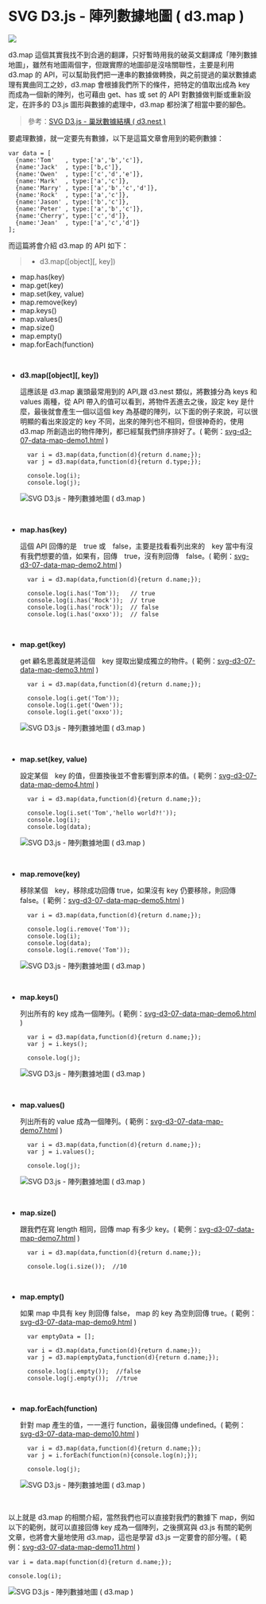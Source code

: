 # SVG D3.js - 陣列數據地圖 ( d3.map )  

![](/img/articles/201412/svg-d3-07-data-map.jpg#preview-img)

d3.map 這個其實我找不到合適的翻譯，只好暫時用我的破英文翻譯成「陣列數據地圖」，雖然有地圖兩個字，但跟實際的地圖卻是沒啥關聯性，主要是利用 d3.map 的 API，可以幫助我們把一連串的數據做轉換，與之前提過的巢狀數據處理有異曲同工之妙，d3.map 會根據我們所下的條件，把特定的值取出成為 key 而成為一個新的陣列，也可藉由 get、has 或 set 的 API 對數據做判斷或重新設定，在許多的 D3.js 圖形與數據的處理中，d3.map 都扮演了相當中要的腳色。

> 參考：[SVG D3.js - 巢狀數據結構 ( d3.nest ) ](http://www.oxxostudio.tw/articles/201412/svg-d3-06-data-nest.html)

要處理數據，就一定要先有數據，以下是這篇文章會用到的範例數據：

	var data = [
	  {name:'Tom'   , type:['a','b','c']},
	  {name:'Jack'  , type:['b,c']},
	  {name:'Owen'  , type:['c','d','e']},
	  {name:'Mark'  , type:['a','c']},
	  {name:'Marry' , type:['a','b','c','d']},
	  {name:'Rock'  , type:['a','c']},
	  {name:'Jason' , type:['b','c']},
	  {name:'Peter' , type:['a','b','c']},
	  {name:'Cherry', type:['c','d']},
	  {name:'Jean'  , type:['a','c','d']}
	];

而這篇將會介紹 d3.map 的 API 如下：

>- d3.map([object][, key])
- map.has(key)
- map.get(key)
- map.set(key, value)
- map.remove(key)
- map.keys()
- map.values()
- map.size()
- map.empty()
- map.forEach(function)

<br/>

- **d3.map([object][, key])**

	這應該是 d3.map 裏頭最常用到的 API,跟 d3.nest 類似，將數據分為 keys 和 values 兩種，從 API 帶入的值可以看到，將物件丟進去之後，設定 key 是什麼，最後就會產生一個以這個 key 為基礎的陣列，以下面的例子來說，可以很明顯的看出來設定的 key 不同，出來的陣列也不相同，但很神奇的，使用 d3.map 所創造出的物件陣列，都已經幫我們排序排好了。( 範例：[svg-d3-07-data-map-demo1.html](/demo/201412/svg-d3-07-data-map-demo1.html) )

		var i = d3.map(data,function(d){return d.name;});
		var j = d3.map(data,function(d){return d.type;});

		console.log(i);
		console.log(j);

	![SVG D3.js - 陣列數據地圖 ( d3.map )](/img/articles/201412/20141216_1_02.jpg)

<br/>

- **map.has(key)**

	這個 API 回傳的是　true 或　false，主要是找看看列出來的　key 當中有沒有我們想要的值，如果有，回傳　true，沒有則回傳　false。( 範例：[svg-d3-07-data-map-demo2.html](/demo/201412/svg-d3-07-data-map-demo2.html) )

		var i = d3.map(data,function(d){return d.name;});

		console.log(i.has('Tom'));   // true
		console.log(i.has('Rock'));  // true
		console.log(i.has('rock'));  // false
		console.log(i.has('oxxo'));  // false

<br/>

- **map.get(key)**

	get 顧名思義就是將這個　key 提取出變成獨立的物件。( 範例：[svg-d3-07-data-map-demo3.html](/demo/201412/svg-d3-07-data-map-demo3.html) )

		var i = d3.map(data,function(d){return d.name;});

		console.log(i.get('Tom'));  
		console.log(i.get('Owen')); 
		console.log(i.get('oxxo')); 

	![SVG D3.js - 陣列數據地圖 ( d3.map )](/img/articles/201412/20141216_1_03.jpg)

<br/>

- **map.set(key, value)**
	
	設定某個　key 的值，但置換後並不會影響到原本的值。( 範例：[svg-d3-07-data-map-demo4.html](/demo/201412/svg-d3-07-data-map-demo4.html) )

		var i = d3.map(data,function(d){return d.name;});
  
		console.log(i.set('Tom','hello world?!')); 
		console.log(i);  
		console.log(data); 

	![SVG D3.js - 陣列數據地圖 ( d3.map )](/img/articles/201412/20141216_1_04.jpg)

<br/>

- **map.remove(key)**

	移除某個　key，移除成功回傳 true，如果沒有 key 仍要移除，則回傳 false。( 範例：[svg-d3-07-data-map-demo5.html](/demo/201412/svg-d3-07-data-map-demo5.html) )

		var i = d3.map(data,function(d){return d.name;});
  
		console.log(i.remove('Tom')); 
		console.log(i);  
		console.log(data);  
		console.log(i.remove('Tom')); 

	![SVG D3.js - 陣列數據地圖 ( d3.map )](/img/articles/201412/20141216_1_05.jpg)

<br/>

- **map.keys()**

	列出所有的 key 成為一個陣列。( 範例：[svg-d3-07-data-map-demo6.html](/demo/201412/svg-d3-07-data-map-demo6.html) )

		var i = d3.map(data,function(d){return d.name;});
  		var j = i.keys();

		console.log(j); 

	![SVG D3.js - 陣列數據地圖 ( d3.map )](/img/articles/201412/20141216_1_06.jpg)

<br/>

- **map.values()**

	列出所有的 value 成為一個陣列。( 範例：[svg-d3-07-data-map-demo7.html](/demo/201412/svg-d3-07-data-map-demo7.html) )

		var i = d3.map(data,function(d){return d.name;});
  		var j = i.values();

		console.log(j); 

	![SVG D3.js - 陣列數據地圖 ( d3.map )](/img/articles/201412/20141216_1_07.jpg)

<br/>

- **map.size()**

	跟我們在寫 length 相同，回傳 map 有多少 key。( 範例：[svg-d3-07-data-map-demo7.html](/demo/201412/svg-d3-07-data-map-demo8.html) )

		var i = d3.map(data,function(d){return d.name;});

		console.log(i.size());  //10

<br/>

- **map.empty()**

	如果 map 中具有 key 則回傳 false， map 的 key 為空則回傳 true。( 範例：[svg-d3-07-data-map-demo9.html](/demo/201412/svg-d3-07-data-map-demo9.html) )

		var emptyData = [];

		var i = d3.map(data,function(d){return d.name;});
		var j = d3.map(emptyData,function(d){return d.name;});

		console.log(i.empty());  //false
		console.log(j.empty());  //true

<br/>

- **map.forEach(function)**

	針對 map 產生的值，一一進行 function，最後回傳 undefined。( 範例：[svg-d3-07-data-map-demo10.html](/demo/201412/svg-d3-07-data-map-demo10.html) )

		var i = d3.map(data,function(d){return d.name;});
		var j = i.forEach(function(n){console.log(n);});

		console.log(j);

	![SVG D3.js - 陣列數據地圖 ( d3.map )](/img/articles/201412/20141216_1_08.jpg)

<br/>

以上就是 d3.map 的相關介紹，當然我們也可以直接對我們的數據下 map，例如以下的範例，就可以直接回傳 key 成為一個陣列，之後撰寫與 d3.js 有關的範例文章，也將會大量地使用 d3.map，這也是學習 d3.js 一定要會的部分喔。( 範例：[svg-d3-07-data-map-demo11.html](/demo/201412/svg-d3-07-data-map-demo11.html) )

	var i = data.map(function(d){return d.name;});

	console.log(i);

![SVG D3.js - 陣列數據地圖 ( d3.map )](/img/articles/201412/20141216_1_09.jpg)

